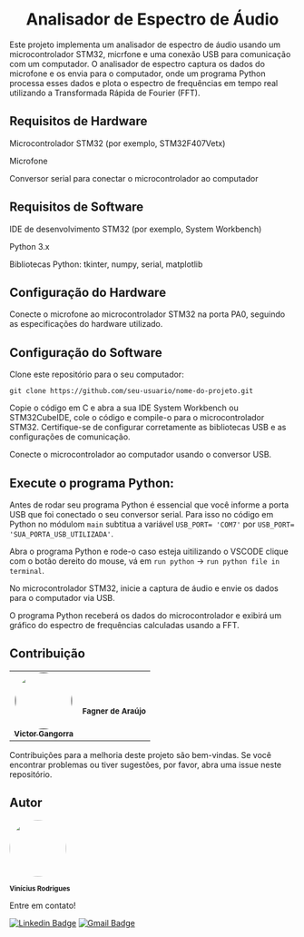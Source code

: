 <h1 align="center">Analisador de Espectro de Áudio</h1>

Este projeto implementa um analisador de espectro de áudio usando um microcontrolador STM32, micrfone e uma conexão USB para comunicação com um computador. O analisador de espectro captura os dados do microfone e os envia para o computador, onde um programa Python processa esses dados e plota o espectro de frequências em tempo real utilizando a Transformada Rápida de Fourier (FFT).

## Requisitos de Hardware
Microcontrolador STM32 (por exemplo, STM32F407Vetx)

Microfone

Conversor serial para conectar o microcontrolador ao computador

## Requisitos de Software
IDE de desenvolvimento STM32 (por exemplo, System Workbench)

Python 3.x

Bibliotecas Python: tkinter, numpy, serial, matplotlib

## Configuração do Hardware
Conecte o microfone ao microcontrolador STM32 na porta PA0, seguindo as especificações do hardware utilizado.

## Configuração do Software
Clone este repositório para o seu computador:

```
git clone https://github.com/seu-usuario/nome-do-projeto.git
```
Copie o código em C e abra a sua IDE System Workbench ou STM32CubeIDE, cole o código e compile-o para o microcontrolador STM32. Certifique-se de configurar corretamente as bibliotecas USB e as configurações de comunicação.

Conecte o microcontrolador ao computador usando o conversor USB.

## Execute o programa Python:
Antes de rodar seu programa Python é essencial que você informe a porta USB que foi conectado o seu conversor serial. Para isso no código em Python no módulom `main` subtitua a variável `USB_PORT= 'COM7'` por `USB_PORT= 'SUA_PORTA_USB_UTILIZADA'`.

Abra o programa Python e rode-o caso esteja uitilizando o VSCODE clique com o botão dereito do mouse, vá em `run python` -> `run python file in terminal`.

No microcontrolador STM32, inicie a captura de áudio e envie os dados para o computador via USB.

O programa Python receberá os dados do microcontrolador e exibirá um gráfico do espectro de frequências calculadas usando a FFT.

## Contribuição

<table>
  <tr>
    <td align="center"><a href=""><img style="border-radius: 50%;" src="https://github.com/ViniciusRodrigues10/smart_audio/assets/76957963/93a3c388-4a48-42c6-a05a-af6f69f42221" width="100px;" alt=""/><br /><sub><b>Victor Gangorra</b></sub></a><br /><a href="" title=""></a></td>
    <td align="center"><br /><sub><b>Fagner de Araújo</b></sub></a><br /><a></a></td>
  </tr>
</table>

Contribuições para a melhoria deste projeto são bem-vindas. Se você encontrar problemas ou tiver sugestões, por favor, abra uma issue neste repositório.

## Autor

<img style="border-radius: 50%;" src="https://github.com/ViniciusRodrigues10/smart_audio/assets/76957963/fc14df0f-91d9-4dc7-96c9-ccac07e8a963" width="100px;" alt=""/>
<br />

<sub><b>Vinícius Rodrigues</b></sub></a> <a href="https://github.com/ViniciusRodrigues10" title="smart_audio"></a>
<br />

Entre em contato!

[![Linkedin Badge](https://img.shields.io/badge/-Vinicius_Rodrigues-blue?style=flat-square&logo=Linkedin&logoColor=white&link=https://www.linkedin.com/in/tgmarinho/)](https://www.linkedin.com/in/viniciusgonzagacavalcante/) 
[![Gmail Badge](https://img.shields.io/badge/-vinicius.gonzaga@academico.ifpb.edu.br-c14438?style=flat-square&logo=Gmail&logoColor=white&link=mailto:vinicius.gonzaga@academico.ifpb.edu.br
)](mailto:vinicius.gonzaga@academico.ifpb.edu.br)
